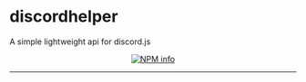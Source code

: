 # discordhelper

A simple lightweight api for discord.js

<div align="center">
  <p>
    <a href="https://nodei.co/npm/discordhelper
/"><img src="https://nodei.co/npm/discordhelper.png?downloads=true&stars=true" alt="NPM info" /></a>
  </p>
</div>

---
